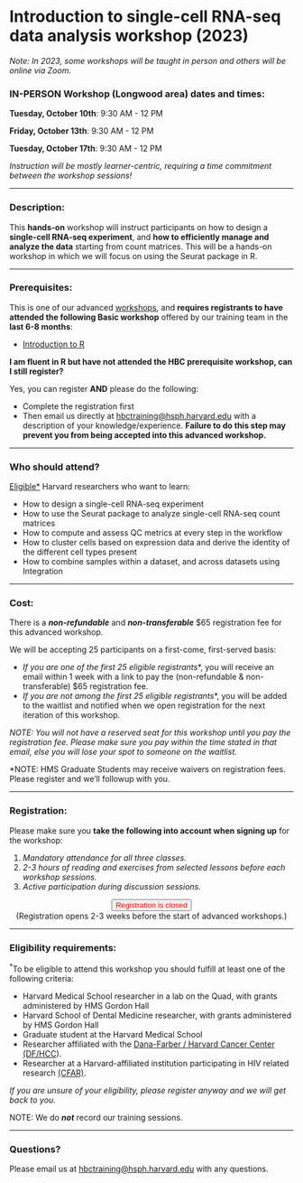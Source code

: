 # Introduction to single-cell RNA-seq data analysis workshop (2023)

*Note: In 2023, some workshops will be taught in person and others will be online via Zoom.*


### **IN-PERSON Workshop (Longwood area) dates and times:**

**Tuesday, October 10th**: 9:30 AM - 12 PM

**Friday, October 13th**: 9:30 AM - 12 PM

**Tuesday, October 17th**: 9:30 AM - 12 PM


_Instruction will be mostly learner-centric, requiring a time commitment between the workshop sessions!_

---

### **Description:**
This **hands-on** workshop will instruct participants on how to design a **single-cell RNA-seq experiment**, and **how to efficiently manage and analyze the data** starting from count matrices. This will be a hands-on workshop in which we will focus on using the Seurat package in R.  

---

### **Prerequisites:**

This is one of our advanced [workshops](https://hbctraining.github.io/main/training_spring2019.html#advanced-topics-analysis-of-high-throughput-sequencing-ngs-data), and **requires registrants to have attended the following Basic workshop** offered by our training team in the **last 6-8 months**:  

- [Introduction to R](https://hbctraining.github.io/main/registrations/AllFunders_Intro-to-R)

**I am fluent in R but have not attended the HBC prerequisite workshop, can I still register?**

Yes, you can register **AND** please do the following:

- Complete the registration first
- Then email us directly at hbctraining@hsph.harvard.edu with a description of your knowledge/experience. **Failure to do this step may prevent you from being accepted into this advanced workshop.**

---

### **Who should attend?**

[Eligible*](#eligibility-requirements) Harvard researchers who want to learn: 

- How to design a single-cell RNA-seq experiment
- How to use the Seurat package to analyze single-cell RNA-seq count matrices
- How to compute and assess QC metrics at every step in the workflow
- How to cluster cells based on expression data and derive the identity of the different cell types present
- How to combine samples within a dataset, and across datasets using Integration

---

### **Cost:**

There is a ***non-refundable*** and ***non-transferable*** $65 registration fee for this advanced workshop.

We will be accepting 25 participants on a first-come, first-served basis:

- **If you are one of the first 25 eligible* registrants**, you will receive an email within 1 week with a link to pay the (non-refundable & non-transferable) $65 registration fee. 
- **If you are not among the first 25 eligible* registrants**, you will be added to the waitlist and notified when we open registration for the next iteration of this workshop.

*NOTE: You will not have a reserved seat for this workshop until you pay the registration fee. Please make sure you pay within the time stated in that email, else you will lose your spot to someone on the waitlist.*

*NOTE: HMS Graduate Students may receive waivers on registration fees. Please register and we’ll followup with you.

---

### **Registration:**

Please make sure you **take the following into account when signing up** for the workshop:

1. _Mandatory attendance for all three classes._
2. _2-3 hours of reading and exercises from selected lessons before each workshop sessions._
3. _Active participation during discussion sessions._

<div style="text-align:center">
	 <a><button name="button" style = "color: red" >Registration is closed</button></a>
</div>

<div style="text-align:center">
	 (Registration opens 2-3 weeks before the start of advanced workshops.)
</div>

<!-- 
<div style="text-align:center">
	 (Please check the eligibility requirements below prior to registering) -->

<!-- This content will not appear in the rendered Markdown -->

---

### **Eligibility requirements:**

<sup>*</sup>To be eligible to attend this workshop you should fulfill at least one of the following criteria:

- Harvard Medical School researcher in a lab on the Quad, with grants administered by HMS Gordon Hall
- Harvard School of Dental Medicine researcher, with grants administered by HMS Gordon Hall
- Graduate student at the Harvard Medical School
- Researcher affiliated with the [Dana-Farber / Harvard Cancer Center (DF/HCC](https://www.dfhcc.harvard.edu)).
- Researcher at a Harvard-affiliated institution participating in HIV related research [(CFAR)](https://cfar.globalhealth.harvard.edu/).

*If you are unsure of your eligibility, please register anyway and we will get back to you.*


NOTE: We do ***not*** record our training sessions. 

---

### **Questions?**

Please email us at hbctraining@hsph.harvard.edu with any questions.
